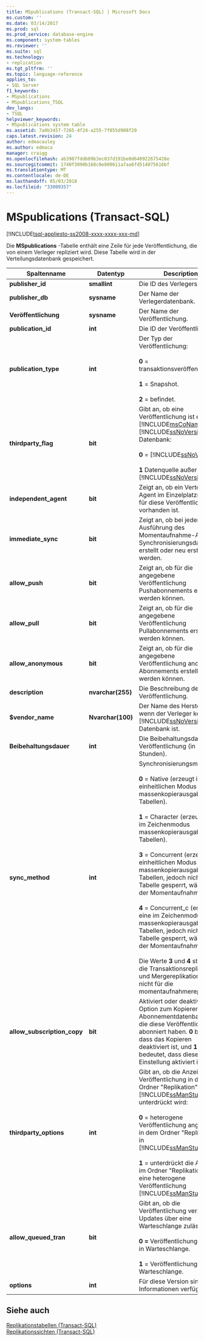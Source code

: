 ```yaml
---
title: MSpublications (Transact-SQL) | Microsoft Docs
ms.custom: ''
ms.date: 03/14/2017
ms.prod: sql
ms.prod_service: database-engine
ms.component: system-tables
ms.reviewer: ''
ms.suite: sql
ms.technology:
- replication
ms.tgt_pltfrm: ''
ms.topic: language-reference
applies_to:
- SQL Server
f1_keywords:
- MSpublications
- MSpublications_TSQL
dev_langs:
- TSQL
helpviewer_keywords:
- MSpublications system table
ms.assetid: 7a0b3457-7265-4f24-a255-7f055d908f20
caps.latest.revision: 24
author: edmacauley
ms.author: edmaca
manager: craigg
ms.openlocfilehash: ab3987fddb89b3ec037d191be0d640922675428e
ms.sourcegitcommit: 1740f3090b168c0e809611a7aa6fd514075616bf
ms.translationtype: MT
ms.contentlocale: de-DE
ms.lasthandoff: 05/03/2018
ms.locfileid: "33009357"
---
```

# <a name="mspublications-transact-sql"></a>MSpublications (Transact-SQL)
[!INCLUDE[tsql-appliesto-ss2008-xxxx-xxxx-xxx-md](../../includes/tsql-appliesto-ss2008-xxxx-xxxx-xxx-md.md)]

  Die **MSpublications** -Tabelle enthält eine Zeile für jede Veröffentlichung, die von einem Verleger repliziert wird. Diese Tabelle wird in der Verteilungsdatenbank gespeichert.  
  
|Spaltenname|Datentyp|Description|  
|-----------------|---------------|-----------------|  
|**publisher_id**|**smallint**|Die ID des Verlegers|  
|**publisher_db**|**sysname**|Der Name der Verlegerdatenbank.|  
|**Veröffentlichung**|**sysname**|Der Name der Veröffentlichung.|  
|**publication_id**|**int**|Die ID der Veröffentlichung.|  
|**publication_type**|**int**|Der Typ der Veröffentlichung:<br /><br /> **0** = transaktionsveröffentlichung.<br /><br /> **1** = Snapshot.<br /><br /> **2** = befindet.|  
|**thirdparty_flag**|**bit**|Gibt an, ob eine Veröffentlichung ist eine [!INCLUDE[msCoName](../../includes/msconame-md.md)] [!INCLUDE[ssNoVersion](../../includes/ssnoversion-md.md)] Datenbank:<br /><br /> **0** = [!INCLUDE[ssNoVersion](../../includes/ssnoversion-md.md)].<br /><br /> **1** Datenquelle außer = [!INCLUDE[ssNoVersion](../../includes/ssnoversion-md.md)].|  
|**independent_agent**|**bit**|Zeigt an, ob ein Verteilungs-Agent im Einzelplatzmodus für diese Veröffentlichung vorhanden ist.|  
|**immediate_sync**|**bit**|Zeigt an, ob bei jeder Ausführung des Momentaufnahme-Agents Synchronisierungsdateien erstellt oder neu erstellt werden.|  
|**allow_push**|**bit**|Zeigt an, ob für die angegebene Veröffentlichung Pushabonnements erstellt werden können.|  
|**allow_pull**|**bit**|Zeigt an, ob für die angegebene Veröffentlichung Pullabonnements erstellt werden können.|  
|**allow_anonymous**|**bit**|Zeigt an, ob für die angegebene Veröffentlichung anonyme Abonnements erstellt werden können.|  
|**description**|**nvarchar(255)**|Die Beschreibung der Veröffentlichung.|  
|**$vendor_name**|**Nvarchar(100)**|Der Name des Herstellers, wenn der Verleger keine [!INCLUDE[ssNoVersion](../../includes/ssnoversion-md.md)]-Datenbank ist.|  
|**Beibehaltungsdauer**|**int**|Die Beibehaltungsdauer der Veröffentlichung (in Stunden).|  
|**sync_method**|**int**|Synchronisierungsmethode:<br /><br /> **0** = Native (erzeugt im einheitlichen Modus massenkopierausgabe aller Tabellen).<br /><br /> **1** = Character (erzeugt eine im Zeichenmodus massenkopierausgabe aller Tabellen).<br /><br /> **3** = Concurrent (erzeugt im einheitlichen Modus massenkopierausgabe aller Tabellen, jedoch nicht die Tabelle gesperrt, während der Momentaufnahme).<br /><br /> **4** = Concurrent_c (erzeugt eine im Zeichenmodus massenkopierausgabe aller Tabellen, jedoch nicht die Tabelle gesperrt, während der Momentaufnahme)<br /><br /> Die Werte **3** und **4** stehen für die Transaktionsreplikation und Mergereplikation, aber nicht für die momentaufnahmereplikation.|  
|**allow_subscription_copy**|**bit**|Aktiviert oder deaktiviert die Option zum Kopieren der Abonnementdatenbanken, die diese Veröffentlichung abonniert haben. **0** bedeutet, dass das Kopieren deaktiviert ist, und **1** bedeutet, dass diese Einstellung aktiviert ist.|  
|**thirdparty_options**|**int**|Gibt an, ob die Anzeige einer Veröffentlichung in den Ordner "Replikation" in [!INCLUDE[ssManStudioFull](../../includes/ssmanstudiofull-md.md)] unterdrückt wird:<br /><br /> **0** = heterogene Veröffentlichung angezeigt, in dem Ordner "Replikation" in [!INCLUDE[ssManStudioFull](../../includes/ssmanstudiofull-md.md)].<br /><br /> **1** = unterdrückt die Anzeige im Ordner "Replikation" in eine heterogene Veröffentlichung [!INCLUDE[ssManStudioFull](../../includes/ssmanstudiofull-md.md)].|  
|**allow_queued_tran**|**bit**|Gibt an, ob die Veröffentlichung verzögerte Updates über eine Warteschlange zulässt:<br /><br /> **0 =** Veröffentlichung ist nicht in Warteschlange.<br /><br /> **1** = Veröffentlichung mit Warteschlange.|  
|**options**|**int**|Für diese Version sind keine Informationen verfügbar.|  
  
## <a name="see-also"></a>Siehe auch  
 [Replikationstabellen &#40;Transact-SQL&#41;](../../relational-databases/system-tables/replication-tables-transact-sql.md)   
 [Replikationssichten &#40;Transact-SQL&#41;](../../relational-databases/system-views/replication-views-transact-sql.md)  
  
  
